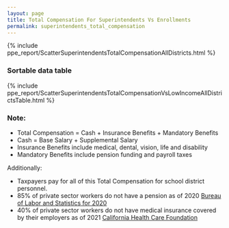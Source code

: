 ```yaml
---
layout: page
title: Total Compensation For Superintendents Vs Enrollments
permalink: superintendents_total_compensation
---
```



{% include ppe_report/ScatterSuperintendentsTotalCompensationAllDistricts.html %}

### Sortable data table 

{% include ppe_report/ScatterSuperintendentsTotalCompensationVsLowIncomeAllDistrictsTable.html %}

### Note:
- Total Compensation = Cash + Insurance Benefits + Mandatory Benefits
- Cash = Base Salary + Supplemental Salary
- Insurance Benefits include medical, dental, vision, life and disability
- Mandatory Benefits include pension funding and payroll taxes

Additionally:
- Taxpayers pay for all of this Total Compensation for school district personnel.
- 85% of private sector workers do not have a pension as of 2020 [Bureau of Labor and Statistics for 2020](https://www.bls.gov/opub/ted/2021/67-percent-of-private-industry-workers-had-access-to-retirement-plans-in-2020.htm)
- 40% of private sector workers do not have medical insurance covered by their employers as of 2021 [California Health Care Foundation](https://www.chcf.org/publication/2021-edition-california-employer-health-benefits/)

